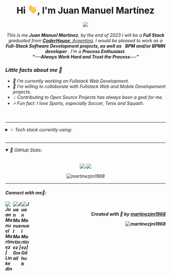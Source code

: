 
<h1 align="center">Hi <img src="https://raw.githubusercontent.com/ABSphreak/ABSphreak/master/gifs/Hi.gif" width="30px">, I'm Juan Manuel Martínez</h1>
<p align="center">
  <a href="https://github.com/Ratheshan03/readme-typing-svg"><img src="https://readme-typing-svg.herokuapp.com?lines=System+Analist;BPM+BPMN+Developer;Full+Stack+Software+Developer;DS%20|%20AI%20|%20ML%20Enthusiast;Aspiring+Learner&center=true&width=500&height=50"></a>
</p>

<p align="center">
  <em>
    This is me <b>Juan Manuel Martínez</b>, by the end of 2023 I will be a <b>Full Stack</b> graduated from <a href="https://www.iit.ac.lk/"> <b>CoderHouse</b>, Argentina</a>.
    I would be pleased to work as a <b>Full-Stack Software Development projects, as well as </b>&nbsp; <b>BPM and/or BPMN developer</b>&nbsp;. I'm a <b> Process Enthusiast.</b> 
  <br>
  <b><i>"---Always Work Hard and Trust the Process---"</i></b>
</p>

<h3>Little facts about me 🧑</h3>

- 🔭 I’m currently working on Fullstack Web Development.
- 👯  I’m willing to collaborate with Fullstack Web and Mobile Developement projects.
- 💡 Contributing to Open Source Projects has always been a goal for me.
- ⚡ Fun fact: I love Sports, especially Soccer, Tenis and Squash.
<br>

---

<details>
<summary>
  ✨ Tech stack currently using:
</summary>
   <br>
<code><a href="https://www.oracle.com/middleware/technologies/bpm.html" target="_blank"><img height="30" src="https://www.vectorlogo.zone/logos/oracle/oracle-icon.svg"></a></code>
<code><a href="https://www.oracle.com/java/" target="_blank"><img height="30" src="https://www.vectorlogo.zone/logos/java/java-icon.svg"></a></code>
<code><a href="https://www.javascript.com/" target="_blank"><img height="30" src="https://raw.githubusercontent.com/devicons/devicon/master/icons/javascript/javascript-plain.svg"></a></code>
<code><a href="https://reactjs.org/" target="_blank"><img height="30" src="https://www.vectorlogo.zone/logos/reactjs/reactjs-icon.svg"></a></code>
<code><a href="https://www.mongodb.com/es" target="_blank"><img height="30" src="https://www.vectorlogo.zone/logos/mongodb/mongodb-icon.svg"></a></code>
<code><a href="https://www.w3schools.com/html/" target="_blank"><img height="30" src="https://www.vectorlogo.zone/logos/w3_html5/w3_html5-icon.svg"></a></code>
<code><a href="https://www.w3schools.com/css/" target="_blank"><img height="30" src="https://raw.githubusercontent.com/devicons/devicon/master/icons/css3/css3-original.svg"></a></code>
<code><a href="https://sass-lang.com" target="_blank"> <img src="https://raw.githubusercontent.com/devicons/devicon/master/icons/sass/sass-original.svg" alt="sass"  height="30"></a></code>
<code><a href="https://nodejs.org/en/" target="_blank"><img height="30" src="https://www.vectorlogo.zone/logos/nodejs/nodejs-icon.svg"></a></code>
<code><a href="https://firebase.google.com/" target="_blank"><img height="30" src="https://www.vectorlogo.zone/logos/firebase/firebase-icon.svg"></a></code>
<code><a href="https://git-scm.com/" target="_blank"><img height="30" src="https://www.vectorlogo.zone/logos/git-scm/git-scm-icon.svg"></a></code>
<code><a href="https://www.json.org/" target="_blank"><img height="30" src="https://www.vectorlogo.zone/logos/json/json-icon.svg"></a></code>
  
</details>
<br>


---

<details open="">
<summary>
 📔 GitHub Stats:
</summary>
<br>
<p align="center">
  <a href="https://github.com/martinezjm1968">
    <img align="center"  height="175px" src="https://github-readme-stats.vercel.app/api?username=martinezjm1968&show_icons=true&hide_border=true&title_color=94b4a4&amp&icon_color=FFFFFF&amp&text_color=FFFFFF&amp&bg_color=000000&count_private=true&include_all_commits=true"/>
  </a>
  <a href="https://github.com/martinezjm1968">
    <img align="center" height="175px"  src="https://github-readme-stats.vercel.app/api/top-langs/?username=martinezjm1968&text_color=FFFFFF&bg_color=000000&title_color=94b4a4&langs_count=15&layout=compact&hide_border=true" />
  </a>
</p>
  <p align="center"><img align="center" src="https://github-readme-streak-stats.herokuapp.com/?user=martinezjm1968&text_color=FFFFFF&bg_color=000000&title_color=94b4a4&langs_count=15&layout=compact&hide_border=true" alt="martinezjm1968" /></p>
</details>

---

<h4> Connect with me🤝: <h4>
  </hr>
  <a href="https://www.linkedin.com/in/juanmanuelmartinez/">
   <img align="left" alt="Juan Manuel Martínez | Linkedin" width="24px" src="https://www.vectorlogo.zone/logos/linkedin/linkedin-icon.svg" />
  </a>
  <a href="mailto:martinezjm6666@gmail.com">
    <img align="left" alt="Juan Manuel Martínez | Gmail" width="26px" src="https://www.vectorlogo.zone/logos/gmail/gmail-icon.svg" />
  </a>
   <a href="https://github.com/martinezjm1968">
    <img align="left" alt="Juan Manuel Martínez| Github" width="26px" src="https://www.vectorlogo.zone/logos/github/github-tile.svg" />
  </a>
  <br>
  
<p align="right" > Created with 🖤 by <a href="https://github.com/martinezjm1968">martinezjm1968</a></p>
<p align="right" > <img src="https://komarev.com/ghpvc/?username=martinezjm1968&label=Profile%20views&color=0e75b6&style=flat" alt="martinezjm1968" /> </p>
